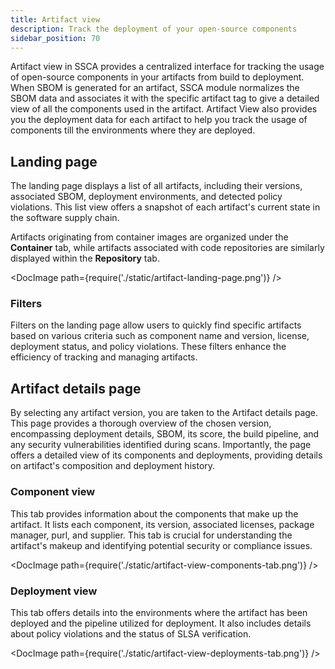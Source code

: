 ```yaml
---
title: Artifact view
description: Track the deployment of your open-source components
sidebar_position: 70
---
```


Artifact view in SSCA provides a centralized interface for tracking the usage of open-source components in your artifacts from build to deployment. When SBOM is generated for an artifact, SSCA module normalizes the SBOM data and associates it with the specific artifact tag to give a detailed view of all the components used in the artifact. Artifact View also provides you the deployment data for each artifact to help you track the usage of components till the environments where they are deployed.

## Landing page

The landing page displays a list of all artifacts, including their versions, associated SBOM, deployment environments, and detected policy violations. This list view offers a snapshot of each artifact's current state in the software supply chain.

Artifacts originating from container images are organized under the **Container** tab, while artifacts associated with code repositories are similarly displayed within the **Repository** tab.

<DocImage path={require('./static/artifact-landing-page.png')} />

### Filters

Filters on the landing page allow users to quickly find specific artifacts based on various criteria such as component name and version, license, deployment status, and policy violations. These filters enhance the efficiency of tracking and managing artifacts.

## Artifact details page

By selecting any artifact version, you are taken to the Artifact details page. This page provides a thorough overview of the chosen version, encompassing deployment details, SBOM, its score, the build pipeline, and any security vulnerabilities identified during scans. Importantly, the page offers a detailed view of its components and deployments, providing details on artifact's composition and deployment history.

### Component view

This tab provides information about the components that make up the artifact. It lists each component, its version, associated licenses, package manager, purl, and supplier. This tab is crucial for understanding the artifact's makeup and identifying potential security or compliance issues.

<DocImage path={require('./static/artifact-view-components-tab.png')} />

### Deployment view 

This tab offers details into the environments where the artifact has been deployed and the pipeline utilized for deployment. It also includes details about policy violations and the status of SLSA verification.

<DocImage path={require('./static/artifact-view-deployments-tab.png')} />